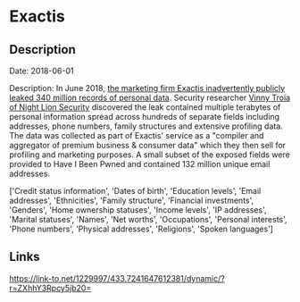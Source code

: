 # Exactis

## Description

Date: 2018-06-01

Description:
In June 2018, <a href="https://www.wired.com/story/exactis-database-leak-340-million-records/" target="_blank" rel="noopener">the marketing firm Exactis inadvertently publicly leaked 340 million records of personal data</a>. Security researcher <a href="https://www.nightlionsecurity.com/" target="_blank" rel="noopener">Vinny Troia of Night Lion Security</a> discovered the leak contained multiple terabytes of personal information spread across hundreds of separate fields including addresses, phone numbers, family structures and extensive profiling data. The data was collected as part of Exactis' service as a &quot;compiler and aggregator of premium business &amp; consumer data&quot; which they then sell for profiling and marketing purposes. A small subset of the exposed fields were provided to Have I Been Pwned and contained 132 million unique email addresses.


['Credit status information', 'Dates of birth', 'Education levels', 'Email addresses', 'Ethnicities', 'Family structure', 'Financial investments', 'Genders', 'Home ownership statuses', 'Income levels', 'IP addresses', 'Marital statuses', 'Names', 'Net worths', 'Occupations', 'Personal interests', 'Phone numbers', 'Physical addresses', 'Religions', 'Spoken languages']

## Links

https://link-to.net/1229997/433.7241647612381/dynamic/?r=ZXhhY3Rpcy5jb20=